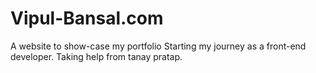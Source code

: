 # Vipul-Bansal.com
A website to show-case my portfolio
Starting my journey as a front-end developer. 
Taking help from tanay pratap.
